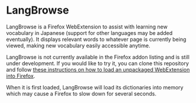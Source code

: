 # LangBrowse

LangBrowse is a Firefox WebExtension to assist with learning new vocabulary in Japanese (support for other languages may be added eventually). It displays relevant words to whatever page is currently being viewed, making new vocabulary easily accessible anytime.

LangBrowse is not currently available in the Firefox addon listing and is still under development. If you would like to try it, you can clone this repository and follow [these instructions on how to load an unpackaged WebExtension into Firefox](https://developer.mozilla.org/en-US/Add-ons/WebExtensions/Your_first_WebExtension#Installing).

When it is first loaded, LangBrowse will load its dictionaries into memory which may cause a Firefox to slow down for several seconds.
